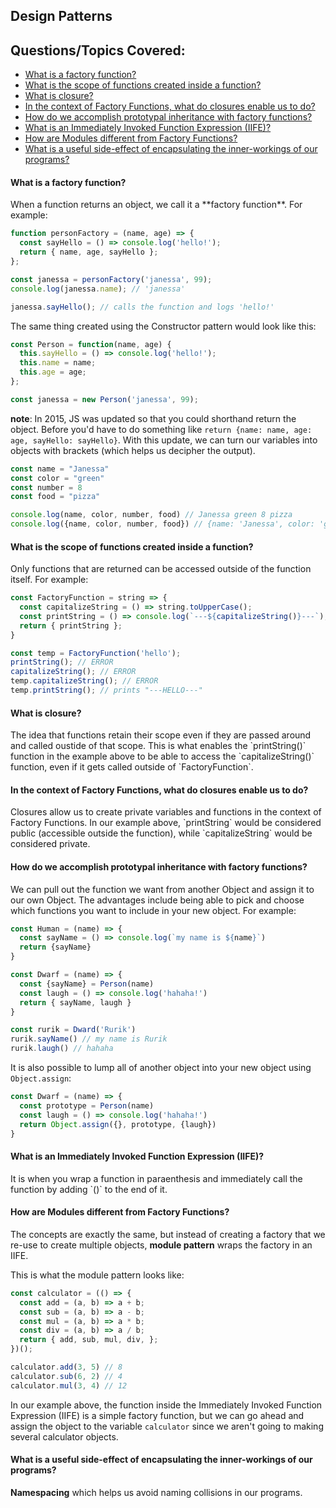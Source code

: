 ## Design Patterns


## Questions/Topics Covered:
- [What is a factory function?](#factory-functions)
- [What is the scope of functions created inside a function?](#factory-functions-scope)
- [What is closure?](#closures)
- [In the context of Factory Functions, what do closures enable us to do?](#factory-functions-closures)
- [How do we accomplish prototypal inheritance with factory functions?](#factory-functions-inheritance)
- [What is an Immediately Invoked Function Expression (IIFE)?](#IIFE)
- [How are Modules different from Factory Functions?](#modules-and-factories)
- [What is a useful side-effect of encapsulating the inner-workings of our programs?](#encapsulation)

<h4 id="factory-functions">
  What is a factory function?
</h4>
When a function returns an object, we call it a **factory function**. For example:

```javascript
function personFactory = (name, age) => {
  const sayHello = () => console.log('hello!');
  return { name, age, sayHello };
};

const janessa = personFactory('janessa', 99);
console.log(janessa.name); // 'janessa'

janessa.sayHello(); // calls the function and logs 'hello!'
```

The same thing created using the Constructor pattern would look like this:
```javascript
const Person = function(name, age) {
  this.sayHello = () => console.log('hello!');
  this.name = name;
  this.age = age;
};

const janessa = new Person('janessa', 99);
```

**note**: In 2015, JS was updated so that you could shorthand return the object. Before you'd have to do something like `return {name: name, age: age, sayHello: sayHello}`.
With this update, we can turn our variables into objects with brackets (which helps us decipher the output).

```javascript
const name = "Janessa"
const color = "green"
const number = 8
const food = "pizza"

console.log(name, color, number, food) // Janessa green 8 pizza
console.log({name, color, number, food}) // {name: 'Janessa', color: 'green', number: 8, food: 'pizza'}
```

<h4 id="factory-functions-scope">
  What is the scope of functions created inside a function?
</h4>
Only functions that are returned can be accessed outside of the function itself. For example:

```javascript
const FactoryFunction = string => {
  const capitalizeString = () => string.toUpperCase();
  const printString = () => console.log(`---${capitalizeString()}---`);
  return { printString };
}

const temp = FactoryFunction('hello');
printString(); // ERROR
capitalizeString(); // ERROR
temp.capitalizeString(); // ERROR
temp.printString(); // prints "---HELLO---"
```

<h4 id="closures">
  What is closure?
</h4>
The idea that functions retain their scope even if they are passed around and called oustide of that scope. This is what enables the `printString()` function in the example above to be able to access the `capitalizeString()` function, even if it gets called outside of `FactoryFunction`.

<h4 id="factory-functions-closures">
  In the context of Factory Functions, what do closures enable us to do?
</h4>
Closures allow us to create private variables and functions in the context of Factory Functions. In our example above, `printString` would be considered public (accessible outside the function), while `capitalizeString` would be considered private. 

<h4 id="factory-functions-inheritance">
  How do we accomplish prototypal inheritance with factory functions?
</h4>
We can pull out the function we want from another Object and assign it to our own Object. The advantages include being able to pick and choose which functions you want to include in your new object. For example:

```javascript
const Human = (name) => {
  const sayName = () => console.log(`my name is ${name}`)
  return {sayName}
}

const Dwarf = (name) => {
  const {sayName} = Person(name)
  const laugh = () => console.log('hahaha!')
  return { sayName, laugh }
}

const rurik = Dward('Rurik')
rurik.sayName() // my name is Rurik
rurik.laugh() // hahaha
```

It is also possible to lump all of another object into your new object using `Object.assign`:

```javascript
const Dwarf = (name) => {
  const prototype = Person(name)
  const laugh = () => console.log('hahaha!')
  return Object.assign({}, prototype, {laugh})
}
```

<h4 id="IIFE">
  What is an Immediately Invoked Function Expression (IIFE)?
</h4>
It is when you wrap a function in paraenthesis and immediately call the function by adding `()` to the end of it.

<h4 id="modules-and-factories">
  How are Modules different from Factory Functions?
</h4>

The concepts are exactly the same, but instead of creating a factory that we re-use to create multiple objects, **module pattern** wraps the factory in an IIFE. 

This is what the module pattern looks like: 
```javascript
const calculator = (() => {
  const add = (a, b) => a + b;
  const sub = (a, b) => a - b;
  const mul = (a, b) => a * b;
  const div = (a, b) => a / b;
  return { add, sub, mul, div, };
})();

calculator.add(3, 5) // 8
calculator.sub(6, 2) // 4
calculator.mul(3, 4) // 12
```

In our example above, the function inside the Immediately Invoked Function Expression (IIFE) is a simple factory function, but we can go ahead and assign the object to the variable `calculator` since we aren't going to making several calculator objects. 

<h4 id="encapsulation">
  What is a useful side-effect of encapsulating the inner-workings of our programs?
</h4>

**Namespacing** which helps us avoid naming collisions in our programs.
